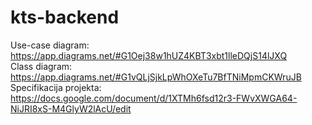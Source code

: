 # kts-backend
Use-case diagram: https://app.diagrams.net/#G1Oej38w1hUZ4KBT3xbt1lleDQjS14lJXQ
<br/>Class diagram: https://app.diagrams.net/#G1vQLjSjkLpWhOXeTu7BfTNiMpmCKWruJB
<br/>Specifikacija projekta: https://docs.google.com/document/d/1XTMh6fsd12r3-FWvXWGA64-NiJRI8xS-M4GlyW2lAcU/edit
